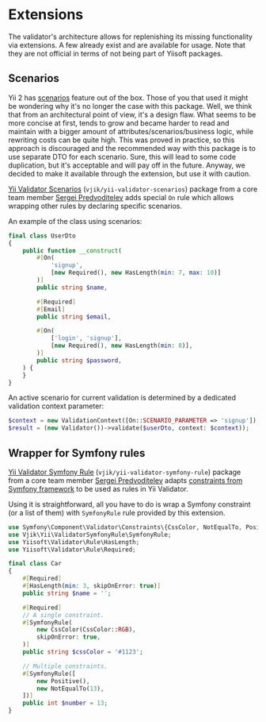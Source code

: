 # Extensions

The validator's architecture allows for replenishing its missing functionality via extensions. A few already exist
and are available for usage. Note that they are not official in terms of not being part of Yiisoft packages.

## Scenarios

Yii 2 has [scenarios] feature out of the box. Those of you that used it might be wondering why it's no longer the case 
with this package. Well, we think that from an architectural point of view, it's a design flaw. What seems to be more 
concise at first, tends to grow and became harder to read and maintain with a bigger amount of
attributes/scenarios/business logic, while rewriting costs can be quite high. This was proved in practice, so this
approach is discouraged and the recommended way with this package is to use separate DTO for each scenario.
Sure, this will lead to some code duplication, but it's acceptable and will pay off in the future.
Anyway, we decided to make it available through the extension, but use it with caution.   

[Yii Validator Scenarios] (`vjik/yii-validator-scenarios`) package from a core team member [Sergei Predvoditelev] adds
special `On` rule which allows wrapping other rules by declaring specific scenarios.

An example of the class using scenarios:

```php
final class UserDto
{
    public function __construct(
        #[On(
            'signup',
            [new Required(), new HasLength(min: 7, max: 10)]
        )]
        public string $name,

        #[Required]
        #[Email]
        public string $email,

        #[On(
            ['login', 'signup'],
            [new Required(), new HasLength(min: 8)],
        )]
        public string $password,
    ) {
    }
}
```

An active scenario for current validation is determined by a dedicated validation context parameter:

```php
$context = new ValidationContext([On::SCENARIO_PARAMETER => 'signup']);
$result = (new Validator())->validate($userDto, context: $context));
```

## Wrapper for Symfony rules

[Yii Validator Symfony Rule] (`vjik/yii-validator-symfony-rule`) package from a core team member [Sergei Predvoditelev] 
adapts [constraints from Symfony framework] to be used as rules in Yii Validator.

Using it is straightforward, all you have to do is wrap a Symfony constraint (or a list of them) with `SymfonyRule` rule 
provided by this extension.

```php
use Symfony\Component\Validator\Constraints\{CssColor, NotEqualTo, Positive};
use Vjik\Yii\ValidatorSymfonyRule\SymfonyRule;
use Yiisoft\Validator\Rule\HasLength;
use Yiisoft\Validator\Rule\Required;

final class Car
{
    #[Required]
    #[HasLength(min: 3, skipOnError: true)]
    public string $name = '';

    #[Required]
    // A single constraint.
    #[SymfonyRule(
        new CssColor(CssColor::RGB),
        skipOnError: true,
    )]
    public string $cssColor = '#1123';

    // Multiple constraints.
    #[SymfonyRule([
        new Positive(),
        new NotEqualTo(13),
    ])]
    public int $number = 13;
}
```
 
[scenarios]: https://www.yiiframework.com/doc/guide/2.0/en/structure-models#scenarios
[Yii Validator Scenarios]: https://github.com/vjik/yii-validator-scenarios
[Sergei Predvoditelev]: https://github.com/vjik
[Yii Validator Symfony Rule]: https://github.com/vjik/yii-validator-symfony-rule
[constraints from Symfony framework]: https://symfony.com/doc/current/reference/constraints.html
